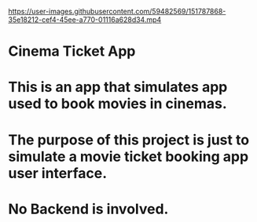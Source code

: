 https://user-images.githubusercontent.com/59482569/151787868-35e18212-cef4-45ee-a770-01116a628d34.mp4

# Cinema Ticket App

# This is an app that simulates app used to book movies in cinemas.

# The purpose of this project is just to simulate a movie ticket booking app user interface. 

# No Backend is involved.
